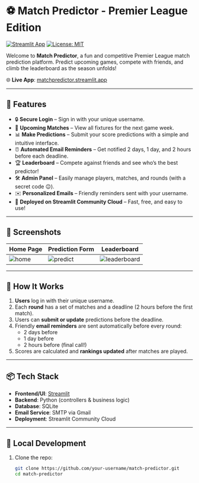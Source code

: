 # ⚽ Match Predictor - Premier League Edition

[![Streamlit App](https://img.shields.io/badge/Launch%20App-Streamlit-ff4b4b?logo=streamlit&logoColor=white)](https://matchpredictor.streamlit.app/)
[![License: MIT](https://img.shields.io/badge/License-MIT-green.svg)](LICENSE)

Welcome to **Match Predictor**, a fun and competitive Premier League match prediction platform. Predict upcoming games, compete with friends, and climb the leaderboard as the season unfolds!

🌐 **Live App**: [matchpredictor.streamlit.app](https://predichamp.streamlit.app/)

---

## 🎯 Features

- 🔒 **Secure Login** – Sign in with your unique username.
- 📅 **Upcoming Matches** – View all fixtures for the next game week.
- 📊 **Make Predictions** – Submit your score predictions with a simple and intuitive interface.
- ⏰ **Automated Email Reminders** – Get notified 2 days, 1 day, and 2 hours before each deadline.
- 🏆 **Leaderboard** – Compete against friends and see who’s the best predictor!
- 🛠️ **Admin Panel** – Easily manage players, matches, and rounds (with a secret code 😉).
- ✉️ **Personalized Emails** – Friendly reminders sent with your username.
- 🚀 **Deployed on Streamlit Community Cloud** – Fast, free, and easy to use!

---

## 📸 Screenshots

| Home Page | Prediction Form | Leaderboard |
|-----------|------------------|--------------|
| ![home](assets/home.png) | ![predict](assets/predict.png) | ![leaderboard](assets/leaderboard.png) |

---

## 🧠 How It Works

1. **Users** log in with their unique username.
2. Each **round** has a set of matches and a deadline (2 hours before the first match).
3. Users can **submit or update** predictions before the deadline.
4. Friendly **email reminders** are sent automatically before every round:
   - 2 days before
   - 1 day before
   - 2 hours before (final call!)
5. Scores are calculated and **rankings updated** after matches are played.

---

## 📦 Tech Stack

- **Frontend/UI**: [Streamlit](https://streamlit.io/)
- **Backend**: Python (controllers & business logic)
- **Database**: SQLite
- **Email Service**: SMTP via Gmail
- **Deployment**: Streamlit Community Cloud

---

## 🧪 Local Development

1. Clone the repo:
   ```bash
   git clone https://github.com/your-username/match-predictor.git
   cd match-predictor
